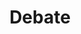 ---
title: Debate
crosslinks:
- youtubefactsbot
- youtubot
- DebateTrade
- changemyview
- policydebate
- Pyongyang
- debates
- dredmorbius
- anti_gif_bot
- xkcd
- James
- IAmA
- OhioDebate
- autotldr
- MassdropBot
- flatearth
- sex
- lincolndouglas
- gue
- botpopularitybot
---